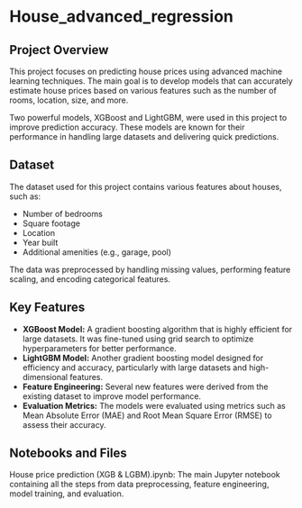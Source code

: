 # House_advanced_regression

## Project Overview
This project focuses on predicting house prices using advanced machine learning techniques. The main goal is to develop models that can accurately estimate house prices based on various features such as the number of rooms, location, size, and more.

Two powerful models, XGBoost and LightGBM, were used in this project to improve prediction accuracy. These models are known for their performance in handling large datasets and delivering quick predictions.

## Dataset
The dataset used for this project contains various features about houses, such as:

- Number of bedrooms
- Square footage
- Location
- Year built
- Additional amenities (e.g., garage, pool)
  
The data was preprocessed by handling missing values, performing feature scaling, and encoding categorical features.

## Key Features
- **XGBoost Model:** A gradient boosting algorithm that is highly efficient for large datasets. It was fine-tuned using grid search to optimize hyperparameters for better performance.
- **LightGBM Model:** Another gradient boosting model designed for efficiency and accuracy, particularly with large datasets and high-dimensional features.
- **Feature Engineering:** Several new features were derived from the existing dataset to improve model performance.
- **Evaluation Metrics:** The models were evaluated using metrics such as Mean Absolute Error (MAE) and Root Mean Square Error (RMSE) to assess their accuracy.
## Notebooks and Files
House price prediction (XGB & LGBM).ipynb: The main Jupyter notebook containing all the steps from data preprocessing, feature engineering, model training, and evaluation.
